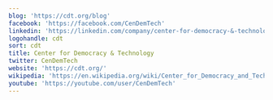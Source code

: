 ```yaml
---
blog: 'https://cdt.org/blog'
facebook: 'https://facebook.com/CenDemTech'
linkedin: 'https://linkedin.com/company/center-for-democracy-&-technology'
logohandle: cdt
sort: cdt
title: Center for Democracy & Technology
twitter: CenDemTech
website: 'https://cdt.org/'
wikipedia: 'https://en.wikipedia.org/wiki/Center_for_Democracy_and_Technology'
youtube: 'https://youtube.com/user/CenDemTech'
---
```


